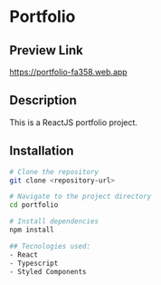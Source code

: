 # Portfolio

## Preview Link
https://portfolio-fa358.web.app

## Description
This is a ReactJS portfolio project.

## Installation
```bash
# Clone the repository
git clone <repository-url>

# Navigate to the project directory
cd portfolio

# Install dependencies
npm install

## Tecnologies used:
- React
- Typescript
- Styled Components

